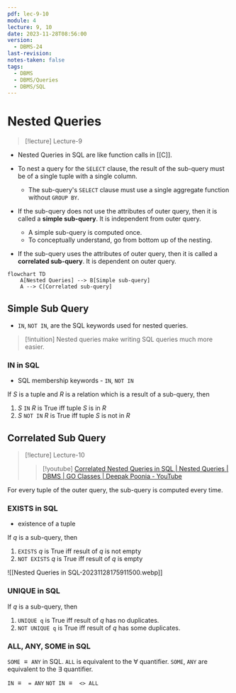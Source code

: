 ```yaml
---
pdf: lec-9-10
module: 4
lecture: 9, 10
date: 2023-11-28T08:56:00
version:
  - DBMS-24
last-revision: 
notes-taken: false
tags:
  - DBMS
  - DBMS/Queries
  - DBMS/SQL
---
```


# Nested Queries
> [!lecture] Lecture-9

- Nested Queries in SQL are like function calls in [[C]].
- To nest a query for the `SELECT` clause, the result of the sub-query must be of a single tuple with a single column.
	- The sub-query's `SELECT` clause must use a single aggregate function without `GROUP BY`.

- If the sub-query does not use the attributes of outer query, then it is called a **simple sub-query**. It is independent from outer query.
	- A simple sub-query is computed once.
	- To conceptually understand, go from bottom up of the nesting.
- If the sub-query uses the attributes of outer query, then it is called a **correlated sub-query**. It is dependent on outer query.

```mermaid
flowchart TD
	A[Nested Queries] --> B[Simple sub-query]
	A --> C[Correlated sub-query]
```

## Simple Sub Query
- `IN`, `NOT IN`,  are the SQL keywords used for nested queries.

> [!intuition] Nested queries make writing SQL queries much more easier.

### IN in SQL
- SQL membership keywords - `IN`, `NOT IN`

If ${} S$ is a tuple and $R$ is a relation which is a result of a sub-query, then
1. ${} S$ `IN` $R$ is True iff tuple $S$ is in $R$
2. $S$ `NOT IN` $R$ is True iff tuple $S$ is not in $R {}$


## Correlated Sub Query
> [!lecture] Lecture-10
>> [!youtube] [Correlated Nested Queries in SQL | Nested Queries | DBMS | GO Classes | Deepak Poonia - YouTube](https://www.youtube.com/watch?v=JbFyb2X7OCY)

For every tuple of the outer query, the sub-query is computed every time.

### EXISTS in SQL
- existence of a tuple

If ${} q$ is a sub-query, then
1. `EXISTS` $q$ is True iff result of ${} q {}$ is not empty 
2. `NOT EXISTS` ${} q$ is True iff result of ${} q$ is empty  

![[Nested Queries in SQL-20231128175911500.webp]]

### UNIQUE in SQL

If $q {}$ is a sub-query, then
1. `UNIQUE q` is True iff result of ${} q {}$ has no duplicates.
2. `NOT UNIQUE q` is True iff result of $q$ has some duplicates.

### ALL, ANY, SOME in SQL

`SOME` ${} \equiv {}$ `ANY` in SQL.
`ALL` is equivalent to the ${} \forall {}$ quantifier.
`SOME`, `ANY` are equivalent to the ${} \exists {}$ quantifier.


`IN` ${} \equiv {}$ ` = ANY`
`NOT IN` ${} \equiv {}$ ` <> ALL`
